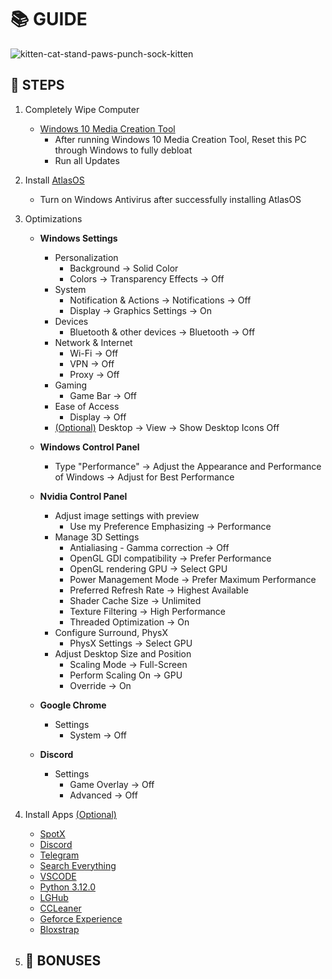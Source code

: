 # 📚 **GUIDE**

![kitten-cat-stand-paws-punch-sock-kitten](https://github.com/user-attachments/assets/2f78bfb7-2912-4165-9a4e-be6ec3ee9437)

## 👣 **STEPS**

1. Completely Wipe Computer
   - [Windows 10 Media Creation Tool](https://www.microsoft.com/en-us/software-download/windows10)
      - After running Windows 10 Media Creation Tool, Reset this PC through Windows to fully debloat
      - Run all Updates
        
2. Install [AtlasOS](https://atlasos.net/)
   - Turn on Windows Antivirus after successfully installing AtlasOS
     
3. Optimizations
   - **Windows Settings**
      - Personalization
           - Background → Solid Color
           - Colors → Transparency Effects → Off
      - System
           - Notification & Actions → Notifications → Off
           - Display → Graphics Settings → On
      - Devices
           - Bluetooth & other devices → Bluetooth → Off
      - Network & Internet
           - Wi-Fi → Off
           - VPN → Off
           - Proxy → Off
      - Gaming
           - Game Bar → Off
      - Ease of Access
           - Display → Off
      - <ins>(Optional)</ins> Desktop → View → Show Desktop Icons Off
        
   - **Windows Control Panel**
      - Type "Performance" → Adjust the Appearance and Performance of Windows → Adjust for Best Performance
        
   - **Nvidia Control Panel**
      - Adjust image settings with preview
           - Use my Preference Emphasizing → Performance
      - Manage 3D Settings
           - Antialiasing - Gamma correction → Off
           - OpenGL GDI compatibility → Prefer Performance
           - OpenGL rendering GPU → Select GPU
           - Power Management Mode → Prefer Maximum Performance
           - Preferred Refresh Rate → Highest Available
           - Shader Cache Size → Unlimited
           - Texture Filtering → High Performance
           - Threaded Optimization → On
      - Configure Surround, PhysX
           - PhysX Settings → Select GPU
      - Adjust Desktop Size and Position
           - Scaling Mode → Full-Screen
           - Perform Scaling On → GPU
           - Override → On
             
   - **Google Chrome**
      - Settings
           - System → Off
        
   - **Discord**
      - Settings
           - Game Overlay → Off
           - Advanced → Off
        
4. Install Apps <ins>(Optional)</ins>
   - [SpotX](https://github.com/SpotX-Official/SpotX)
   - [Discord](https://discord.com/)
   - [Telegram](https://telegram.org/)
   - [Search Everything](https://www.voidtools.com/downloads/)
   - [VSCODE](https://code.visualstudio.com/)
   - [Python 3.12.0](https://www.python.org/downloads/release/python-3120/)
   - [LGHub](https://www.logitechg.com/en-us/innovation/g-hub.html?srsltid=AfmBOor-0aslBw0nkoQl78XDfQgVEu3lrMrEnGTjPAN0Nw2Hiff5dAJ0)
   - [CCLeaner](https://www.ccleaner.com/ccleaner/download)
   - [Geforce Experience](https://www.nvidia.com/en-us/geforce/geforce-experience/download/)
   - [Bloxstrap](https://bloxstrap.org/)

5. 🎁 **BONUSES**
   -
